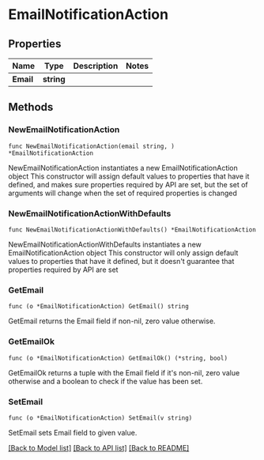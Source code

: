 # EmailNotificationAction

## Properties

Name | Type | Description | Notes
------------ | ------------- | ------------- | -------------
**Email** | **string** |  | 

## Methods

### NewEmailNotificationAction

`func NewEmailNotificationAction(email string, ) *EmailNotificationAction`

NewEmailNotificationAction instantiates a new EmailNotificationAction object
This constructor will assign default values to properties that have it defined,
and makes sure properties required by API are set, but the set of arguments
will change when the set of required properties is changed

### NewEmailNotificationActionWithDefaults

`func NewEmailNotificationActionWithDefaults() *EmailNotificationAction`

NewEmailNotificationActionWithDefaults instantiates a new EmailNotificationAction object
This constructor will only assign default values to properties that have it defined,
but it doesn't guarantee that properties required by API are set

### GetEmail

`func (o *EmailNotificationAction) GetEmail() string`

GetEmail returns the Email field if non-nil, zero value otherwise.

### GetEmailOk

`func (o *EmailNotificationAction) GetEmailOk() (*string, bool)`

GetEmailOk returns a tuple with the Email field if it's non-nil, zero value otherwise
and a boolean to check if the value has been set.

### SetEmail

`func (o *EmailNotificationAction) SetEmail(v string)`

SetEmail sets Email field to given value.



[[Back to Model list]](../README.md#documentation-for-models) [[Back to API list]](../README.md#documentation-for-api-endpoints) [[Back to README]](../README.md)


